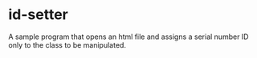 # id-setter

A sample program that opens an html file and assigns a serial number ID only to the class to be manipulated.
